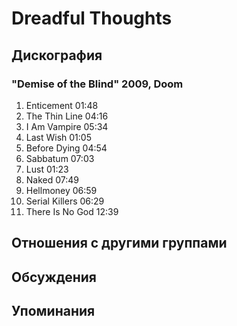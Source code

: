 # Dreadful Thoughts



## Дискография

### "Demise of the Blind" 2009, Doom

1. Enticement 01:48  
2. The Thin Line 04:16  
3. I Am Vampire 05:34  
4. Last Wish 01:05  
5. Before Dying 04:54  
6. Sabbatum 07:03  
7. Lust 01:23  
8. Naked 07:49  
9. Hellmoney 06:59  
10. Serial Killers 06:29  
11. There Is No God 12:39 


## Отношения с другими группами


## Обсуждения


## Упоминания


